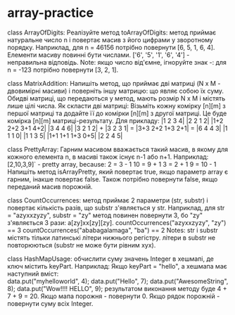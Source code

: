 # array-practice

class ArrayOfDigits:
Реалізуйте метод toArrayOfDigits: метод приймає натуральне число n і повертає масив з його цифрами у зворотному порядку.
Наприклад, для n = 46156 потрібно повернути [6, 5, 1, 6, 4].
Елементи масиву повинні бути числами. ['6', '5', '1', '6', '4'] - неправильна відповідь.
Note: якщо число від'ємне, ігноруйте знак -:
для n = -123 потрібно повернути [3, 2, 1].

class MatrixAddition:
Напишіть метод, що приймає дві матриці (N x M - двовимірні масиви) і поверніть іншу матрицю: що являє собою їх суму.
Обидві матриці, що передаються у метод, мають розмір N x M і містять лише цілі числа.
Як скласти дві матриці: Візьміть кожну комірку [n][m] з першої матриці та додайте її до комірки [n][m] з другої матриці. Це буде комірка [n][m] матриці-результату.
Для прикладу:
|1 2 3 4|     |2 2 1 2|     |1+2 2+2 3+1 4+2|     |3 4 4 6|
|3 2 1 2|  +  |3 2 3 1|  =  |3+3 2+2 1+3 2+1|  =  |6 4 4 3|
|1 1 1 0|     |1 1 3 5|     |1+1 1+1 1+3 0+5|     |2 2 4 5|

class PrettyArray:
Гарним масивом вважається такий масив, в якому для кожного елемента n, в масиві також існує n-1 або n+1.
Наприклад:
[2,10,3,9]` - pretty array, because:
2 = 3 - 1
10 = 9 + 1
3 = 2 + 1
9 = 10 - 1
Напишіть метод isArrayPretty, який повертає true, якщо параметр array є гарним, інакше повертає false.
Також потрібно повернути false, якщо переданий масив порожній.

class CountOccurrences:
метод приймає 2 параметри (str, substr) і повертає кількість разів, що substr з'являється у str.
Наприклад, для str = "azyxxzyzy", substr = "zy" метод повинен повернути 3, бо "zy" з'являється 3 рази: a[zy]xx[zy][zy].
countOccurrences("azyxxzyzy", "zy") == 3
countOccurrences("ababagalamaga", "ba") == 2
Notes:
str і substr містять тільки латинські літери нижнього регістру.
літери в substr не повторюються (substr не може бути рівним xyx).

class HashMapUsage:
oбчислити суму значень Integer в хешмапі, де ключ містить keyPart.
Наприклад:
Якщо keyPart = "hello", а хешмапа має наступний вміст:\
data.put("myhelloworld", 4);
data.put("Hello", 7);
data.put("AwesomeString", 8);
data.put("Wow!!!! HELLO", 9);
результатом виконання методу буде 4 + 7 + 9 = 20.
Якщо мапа порожня - повернути 0.
Якщо рядок порожній - повернути суму всіх Integer.
